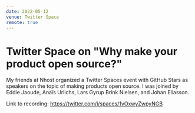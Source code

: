 ```yaml
---
date: 2022-05-12
venue: Twitter Space
remote: true
---
```


# Twitter Space on "Why make your product open source?"

My friends at Nhost organized a Twitter Spaces event with GitHub Stars as speakers on the topic of making products open source. I was joined by Eddie Jaoude, Anaïs Urlichs, Lars Gyrup Brink Nielsen, and Johan Eliasson.

Link to recording: https://twitter.com/i/spaces/1vOxwyZwpyNGB
